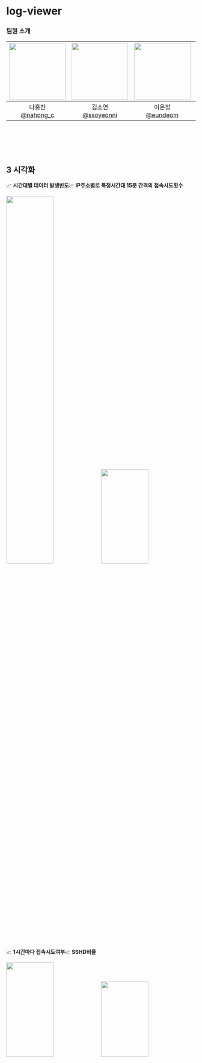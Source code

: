# log-viewer



### 팀원 소개
|<img src="https://avatars.githubusercontent.com/u/95984922?v=4" width="150" height="150"/>|<img src="https://avatars.githubusercontent.com/u/165532198?v=4" width="150" height="150"/>|<img src="https://avatars.githubusercontent.com/u/121565744?v=4" width="150" height="150"/>|<img src="https://avatars.githubusercontent.com/u/179544856?v=4" width="150" height="150"/>|
|:-:|:-:|:-:|:-:|
|나홍찬<br/>[@nahong_c](https://github.com/HongChan1412)|김소연<br/>[@ssoyeonni](https://github.com/ssoyeonni)|이은정<br/>[@eundeom](https://github.com/eundeom)|이은준<br/>[@2EunJun](https://github.com/2EunJun)|
<br>
<br>
<br>
<br>



## 3️ 시각화
📈 **시간대별 데이터 발생빈도**📈 **IP주소별로 특정시간대 15분 간격의 접속시도횟수**

<img src="https://github.com/user-attachments/assets/2879bd8b-3831-4b39-8502-ccc54a445292" width="50%" heght="250"/><img src="https://github.com/user-attachments/assets/347a7cfc-5534-4bc4-a650-53c723a7b946" width="50%" height="250"/>

<br>

📈 **1시간마다 접속시도여부**📈 **SSHD비율**

<img src="https://github.com/user-attachments/assets/5702a4e5-2f0c-4aa4-a6ce-892375909080" width="50%" height="250"/><img src="https://github.com/user-attachments/assets/86c66f8e-3c4d-4874-a315-606501405bf1" width="50%" height="200"/>

<br>





















